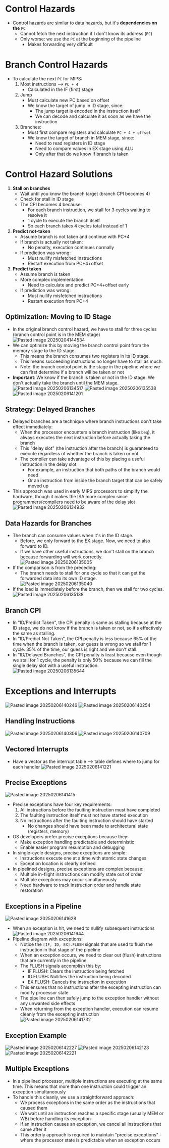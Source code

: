 # Control Hazards
* Control hazards are similar to data hazards, but it's **dependencies on the** `PC`
	* Cannot fetch the next instruction if I don't know its address (`PC`)
	* Only worse: we use the `PC` at the beginning of the pipeline
		* Makes forwarding very difficult

# Branch Control Hazards
* To calculate the next `PC` for MIPS:
	1. Most instructions ⟶ `PC + 4`
		* Calculated in the IF (first) stage
	2. Jump
		* Must calculate new PC based on offset
		* We know the target of jump in ID stage, since:
			* The jump target is encoded in the instruction itself
			* We can decode and calculate it as soon as we have the instruction
	3. Branches:
		* Must first compare registers and calculate `PC + 4 + offset`
		* We know the target of branch in MEM stage, since:
			* Need to read registers in ID stage
			* Need to compare values in EX stage using ALU
			* Only after that do we know if branch is taken
# Control Hazard Solutions
1. **Stall on branches**
	* Wait until you know the branch target (branch CPI becomes 4)
	* Check for stall in ID stage
	* The CPI becomes 4 because:
		* For each branch instruction, we stall for 3 cycles waiting to resolve it
		* 1 cycle to execute the branch itself
		* So each branch takes 4 cycles total instead of 1
2. **Predict not-taken**
	* Assume branch is not taken and continue with PC+4
	* If branch is actually not taken:
		* No penalty, execution continues normally
	* If prediction was wrong:
		* Must nullify misfetched instructions
		* Restart execution from PC+4+offset
3. **Predict taken**
	* Assume branch is taken
	* More complex implementation:
		* Need to calculate and predict PC+4+offset early
	* If prediction was wrong:
		* Must nullify misfetched instructions
		* Restart execution from PC+4

## Optimization: Moving to ID Stage
* In the original branch control hazard, we have to stall for three cycles (branch control point is in the MEM stage)
![Pasted image 20250204144534](../../attachments/Pasted%20image%2020250204144534.png)
 * We can optimize this by moving the branch control point from the memory stage to the ID stage.
	 * This means the branch consumes two registers in its ID stage.
	 * This means succeeding instructions no longer have to stall as much.
	 * Note: the branch control point is the stage in the pipeline where we can first determine if a branch will be taken or not
* **Important**: We know if the branch is taken or not in the ID stage. We don't actually take the branch until the MEM stage.
![Pasted image 20250206134517](../../attachments/Pasted%20image%2020250206134517.png)
![Pasted image 20250206135538](../../attachments/Pasted%20image%2020250206135538.png)
![Pasted image 20250206141201](../../attachments/Pasted%20image%2020250206141201.png)
## Strategy: Delayed Branches
* Delayed branches are a technique where branch instructions don't take effect immediately:
	* When the processor encounters a branch instruction (like `beq`), it always executes the next instruction before actually taking the branch
	* This "delay slot" (the instruction after the branch) is guaranteed to execute regardless of whether the branch is taken or not
	* The compiler can take advantage of this by placing a useful instruction in the delay slot:
		* For example, an instruction that both paths of the branch would need
		* Or an instruction from inside the branch target that can be safely moved up
* This approach was used in early MIPS processors to simplify the hardware, though it makes the ISA more complex since programmers/compilers need to be aware of the delay slot
![Pasted image 20250206134932](../../attachments/Pasted%20image%2020250206134932.png)

## Data Hazards for Branches
* The branch can consume values when it's in the ID stage.
	* Before, we only forward to the EX stage. Now, we need to also forward to ID.
	* If we have other useful instructions, we don't stall on the branch because forwarding will work correctly.
![Pasted image 20250206135005](../../attachments/Pasted%20image%2020250206135005.png)
* If the comparison is from the preceding:
	* The branch needs to stall for one cycle so that it can get the forwarded data into its own ID stage.
![Pasted image 20250206135040](../../attachments/Pasted%20image%2020250206135040.png)
* If the load is immediately before the branch, then we stall for two cycles.
![Pasted image 20250206135138](../../attachments/Pasted%20image%2020250206135138.png)

## Branch CPI
* In "ID/Predict Taken", the CPI penalty is same as stalling because at the ID stage, we do not know if the branch is taken or not, so it's effectively the same as stalling.
* In "ID/Predict Not Taken", the CPI penalty is less because 65% of the time when the branch is taken, our guess is wrong so we stall for 1 cycle. 35% of the time, our guess is right and we don't stall.
* In "ID/Delayed Branches", the CPI penalty is least because even though we stall for 1 cycle, the penalty is only 50% because we can fill the single delay slot with a useful instruction.
![Pasted image 20250206135644](../../attachments/Pasted%20image%2020250206135644.png)

# Exceptions and Interrupts
![Pasted image 20250206140246](../../attachments/Pasted%20image%2020250206140246.png)
![Pasted image 20250206140254](../../attachments/Pasted%20image%2020250206140254.png)

## Handling Instructions
![Pasted image 20250206140306](../../attachments/Pasted%20image%2020250206140306.png)
![Pasted image 20250206140709](../../attachments/Pasted%20image%2020250206140709.png)

## Vectored Interrupts
* Have a vector as the interrupt table ⟶ table defines where to jump for each handler
![Pasted image 20250206141221](../../attachments/Pasted%20image%2020250206141221.png)

## Precise Exceptions
![Pasted image 20250206141415](../../attachments/Pasted%20image%2020250206141415.png)
* Precise exceptions have four key requirements:
	1. All instructions before the faulting instruction must have completed
	2. The faulting instruction itself must not have started execution
	3. No instructions after the faulting instruction should have started
		* No changes should have been made to architectural state (registers, memory)
* OS developers prefer precise exceptions because they:
	* Make exception handling predictable and deterministic
	* Enable easier program resumption and debugging
* In single-cycle designs, precise exceptions are simple:
	* Instructions execute one at a time with atomic state changes
	* Exception location is clearly defined
* In pipelined designs, precise exceptions are complex because:
	* Multiple in-flight instructions can modify state out of order
	* Multiple exceptions may occur simultaneously
	* Need hardware to track instruction order and handle state restoration

## Exceptions in a Pipeline
![Pasted image 20250206141628](../../attachments/Pasted%20image%2020250206141628.png)
* When an exception is hit, we need to nullify subsequent instructions
![Pasted image 20250206141644](../../attachments/Pasted%20image%2020250206141644.png)
* Pipeline diagram with exceptions:
	* Notice the `[IF, ID, EX].FLUSH` signals that are used to flush the instruction in that stage of the pipeline
	* When an exception occurs, we need to clear out (flush) instructions that are currently in the pipeline
	* The FLUSH signals accomplish this by:
		* IF.FLUSH: Clears the instruction being fetched
		* ID.FLUSH: Nullifies the instruction being decoded
		* EX.FLUSH: Cancels the instruction in execution
	* This ensures that no instructions after the excepting instruction can modify processor state
	* The pipeline can then safely jump to the exception handler without any unwanted side effects
	* When returning from the exception handler, execution can resume cleanly from the excepting instruction
![Pasted image 20250206141732](../../attachments/Pasted%20image%2020250206141732.png)

## Exception Example
![Pasted image 20250206142227](../../attachments/Pasted%20image%2020250206142227.png)
![Pasted image 20250206142123](../../attachments/Pasted%20image%2020250206142123.png)
![Pasted image 20250206142221](../../attachments/Pasted%20image%2020250206142221.png)

## Multiple Exceptions
* In a pipelined processor, multiple instructions are executing at the same time. This means that more than one instruction could trigger an exception simultaneously
* To handle this cleanly, we use a straightforward approach:
	* We process exceptions in the same order as the instructions that caused them
	* We wait until an instruction reaches a specific stage (usually MEM or WB) before handling its exception
	* If an instruction causes an exception, we cancel all instructions that came after it
	* This orderly approach is required to maintain "precise exceptions" - where the processor state is predictable when an exception occurs
